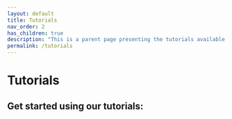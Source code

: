 ```yaml
---
layout: default
title: Tutorials
nav_order: 2
has_children: true
description: "This is a parent page presenting the tutorials available for this component."
permalink: /tutorials
---
```


# Tutorials

Get started using our tutorials:
- 
